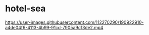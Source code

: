 # hotel-sea


https://user-images.githubusercontent.com/112270290/190922910-a4de04f6-4113-4b99-91cd-7905a9c13de2.mp4

